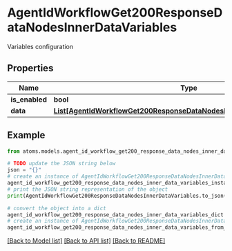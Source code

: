 # AgentIdWorkflowGet200ResponseDataNodesInnerDataVariables

Variables configuration

## Properties

Name | Type | Description | Notes
------------ | ------------- | ------------- | -------------
**is_enabled** | **bool** |  | [optional] 
**data** | [**List[AgentIdWorkflowGet200ResponseDataNodesInnerDataVariablesDataInner]**](AgentIdWorkflowGet200ResponseDataNodesInnerDataVariablesDataInner.md) |  | [optional] 

## Example

```python
from atoms.models.agent_id_workflow_get200_response_data_nodes_inner_data_variables import AgentIdWorkflowGet200ResponseDataNodesInnerDataVariables

# TODO update the JSON string below
json = "{}"
# create an instance of AgentIdWorkflowGet200ResponseDataNodesInnerDataVariables from a JSON string
agent_id_workflow_get200_response_data_nodes_inner_data_variables_instance = AgentIdWorkflowGet200ResponseDataNodesInnerDataVariables.from_json(json)
# print the JSON string representation of the object
print(AgentIdWorkflowGet200ResponseDataNodesInnerDataVariables.to_json())

# convert the object into a dict
agent_id_workflow_get200_response_data_nodes_inner_data_variables_dict = agent_id_workflow_get200_response_data_nodes_inner_data_variables_instance.to_dict()
# create an instance of AgentIdWorkflowGet200ResponseDataNodesInnerDataVariables from a dict
agent_id_workflow_get200_response_data_nodes_inner_data_variables_from_dict = AgentIdWorkflowGet200ResponseDataNodesInnerDataVariables.from_dict(agent_id_workflow_get200_response_data_nodes_inner_data_variables_dict)
```
[[Back to Model list]](../README.md#documentation-for-models) [[Back to API list]](../README.md#documentation-for-api-endpoints) [[Back to README]](../README.md)


